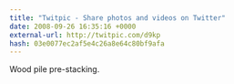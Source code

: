 ```yaml
---
title: "Twitpic - Share photos and videos on Twitter"
date: 2008-09-26 16:35:16 +0000
external-url: http://twitpic.com/d9kp
hash: 03e0077ec2af5e4c26a8e64c80bf9afa
---
```


Wood pile pre-stacking. 
